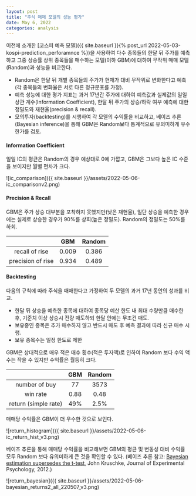 ```yaml
---
layout: post
title: "주식 매매 모델의 성능 평가"
date: May 6, 2022
categories: analysis
---
```


이전에 소개한 [코스피 예측 모델]({{ site.baseurl }}{% post_url 2022-05-03-kospi-prediction_perforamnce %})을 사용하여 다수 종목들의 한달 뒤 주가를 예측하고 그중 상승률 상위 종목들을 매수하는 모델(이하 GBM)에 대하여 무작위 매매 모델(Random)과 성능을 비교한다.
- Random은 한달 뒤 개별 종목들의 주가가 현재가 대비 무작위로 변화한다고 예측 (각 종목들의 변화율은 서로 다른 정규분포를 가정).
- 예측 성능에 대한 평가 지표는 과거 17년간 주가에 대하여 예측값과 실제값의 일일 상관 계수(Information Coefficient), 한달 뒤 주가의 상승/하락 여부 예측에 대한 정밀도와 재현율(precision & recall).
- 모의투자(backtesting)를 시행하여 각 모델의 수익률을 비교하고, 베이즈 추론(Bayesian inference)을 통해 GBM은 Random보다 통계적으로 유의미하게 우수한가를 검토.

#### Information Coefficient
일일 IC의 평균은 Random의 경우 예상대로 0에 가깝고, GBM은 그보다 높은 IC 수준을 보이지만 월별 편차가 크다.

![ic_comparison]({{ site.baseurl }}/assets/2022-05-06-ic_comparisonv2.png)

#### Precision & Recall
GBM은 주가 상승 대부분을 포착하지 못했지만(낮은 재현율), 일단 상승을 예측한 경우에는 실제로 상승한 경우가 90%를 상회(높은 정밀도). Random의 정밀도는 50%를 하회.

| | GBM | Random |
| :-: | :-: | :-: |
| recall of rise | 0.009 | 0.386 |
| precision of rise | 0.934 | 0.489 |

#### Backtesting
다음의 규칙에 따라 주식을 매매한다고 가정하여 두 모델의 과거 17년 동안의 성과를 비교.
- 한달 뒤 상승을 예측한 종목에 대하여 종목당 예산 한도 내 최대 수량만큼 매수한 후, 기준치 이상 상승시 전량 매도하되 한달 안에는 무조건 매도.
- 보유중인 종목은 추가 매수하지 않고 반드시 매도 후 예측 결과에 따라 신규 매수 시행.
- 보유 종목수는 일정 한도로 제한

GBM은 상대적으로 매우 적은 매수 횟수(적은 투자액)로 인하여 Random 보다 수익 액수는 작을 수 있지만 수익률은 월등히 크다.

| | GBM | Random |
| :-: | :-: | :-: |
| number of buy | 77 | 3573 |
| win rate | 0.88 | 0.48 |
| return (simple rate) | 49% | 2.5% |

매매당 수익률은 GBM이 더 우수한 것으로 보인다.

![return_histogram]({{ site.baseurl }}/assets/2022-05-06-ic_return_hist_v3.png)

베이즈 추론을 통해 매매당 수익률을 비교해보면 GBM의 평균 및 변동성 대비 수익률 모두 Random 보다 유의미하게 큰 것을 확인할 수 있다. (베이즈 추론 참고: [Bayesian estimation supersedes the t-test], John Kruschke, Journal of Experimental Psychology, 2012.)

![return_bayesian]({{ site.baseurl }}/assets/2022-05-06-bayesian_returns2_all_220507_v3.png)

[Bayesian estimation supersedes the t-test]: https://psycnet.apa.org/record/2012-18082-001 "Bayesian estimation supersedes the t-test"



